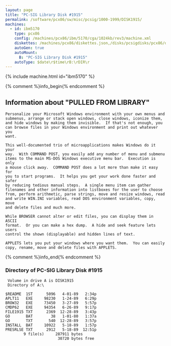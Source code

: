 ```yaml
---
layout: page
title: "PC-SIG Library Disk #1915"
permalink: /software/pcx86/sw/misc/pcsig/1000-1999/DISK1915/
machines:
  - id: ibm5170
    type: pcx86
    config: /machines/pcx86/ibm/5170/cga/1024kb/rev3/machine.xml
    diskettes: /machines/pcx86/diskettes.json,/disks/pcsigdisks/pcx86/diskettes.json
    autoGen: true
    autoMount:
      B: "PC-SIG Library Disk #1915"
    autoType: $date\r$time\rB:\rDIR\r
---
```


{% include machine.html id="ibm5170" %}

{% comment %}info_begin{% endcomment %}

## Information about "PULLED FROM LIBRARY"

    Personalize your Microsoft Windows environment with your own menus and
    submenus, arrange or stack open windows, close windows, iconize them,
    and hide windows by making them invisible.  If that's not enough, you
    can browse files in your Windows environment and print out whatever you
    want.
    
    This well-documented trio of microapplications makes Windows do it your
    way.  With COMMAND POST, you easily add any number of menu and submenu
    items to the main MS-DOS Windows executive menu bar.  Execution is only
    a mouse click away.  COMMAND POST does a lot more than make it easy for
    you to start programs.  It helps you get your work done faster and safer
    by reducing tedious manual steps.  A single menu item can gather
    filenames and other information into listboxes for the user to choose
    from, perform arithmetic, parse strings, move and resize windows, read
    and write WIN.INI variables, read DOS environment variables, copy, move
    and delete files and much more.
    
    While BROWSER cannot alter or edit files, you can display them in ASCII
    format.  Or you can make a hex dump.  A hide and seek feature lets users
    control the shown (displayable) and hidden lines of text.
    
    APPLETS lets you put your windows where you want them.  You can easily
    copy, rename, move and delete files with APPLETS.
{% comment %}info_end{% endcomment %}


### Directory of PC-SIG Library Disk #1915

     Volume in drive A is DISK1915
     Directory of A:\

    $README  1ST      5096   4-01-89   2:34p
    APLT11   EXE     98230   1-24-89   6:29p
    BROW32   EXE     73450   3-27-89   5:57p
    CMDP62   EXE     94354   6-26-89   9:17p
    FILE1915 TXT      2369  12-28-89   3:43p
    GO       BAT        38   1-01-80   1:37a
    GO       TXT       540  12-28-89   3:57p
    INSTALL  BAT     10922   5-18-89   1:57p
    PRESRLSE TXT      2912   5-18-89  12:51p
            9 file(s)     287911 bytes
                           30720 bytes free
